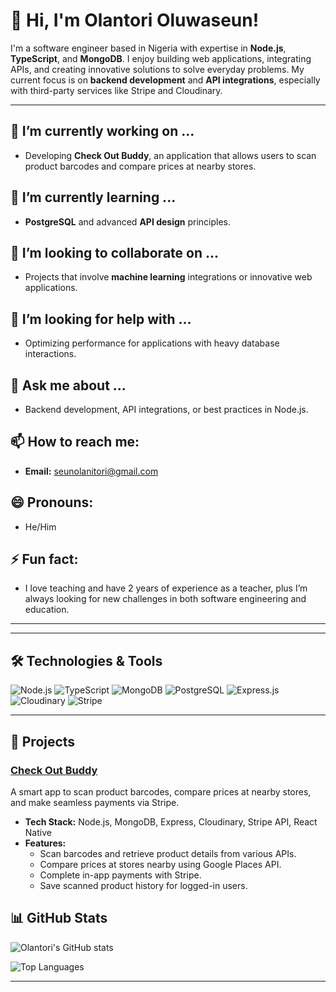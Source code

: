 # 👋 Hi, I'm Olantori Oluwaseun!

I'm a software engineer based in Nigeria with expertise in **Node.js**, **TypeScript**, and **MongoDB**. I enjoy building web applications, integrating APIs, and creating innovative solutions to solve everyday problems. My current focus is on **backend development** and **API integrations**, especially with third-party services like Stripe and Cloudinary.

---

## 🔭 I’m currently working on ...
- Developing **Check Out Buddy**, an application that allows users to scan product barcodes and compare prices at nearby stores.

## 🌱 I’m currently learning ...
- **PostgreSQL** and advanced **API design** principles.

## 👯 I’m looking to collaborate on ...
- Projects that involve **machine learning** integrations or innovative web applications.

## 🤔 I’m looking for help with ...
- Optimizing performance for applications with heavy database interactions.

## 💬 Ask me about ...
- Backend development, API integrations, or best practices in Node.js.

## 📫 How to reach me:
- **Email:** seunolanitori@gmail.com

## 😄 Pronouns:
- He/Him

## ⚡ Fun fact:
- I love teaching and have 2 years of experience as a teacher, plus I’m always looking for new challenges in both software engineering and education.

---
---

## 🛠️ Technologies & Tools

![Node.js](https://img.shields.io/badge/Node.js-339933?style=for-the-badge&logo=nodedotjs&logoColor=white)
![TypeScript](https://img.shields.io/badge/TypeScript-007ACC?style=for-the-badge&logo=typescript&logoColor=white)
![MongoDB](https://img.shields.io/badge/MongoDB-47A248?style=for-the-badge&logo=mongodb&logoColor=white)
![PostgreSQL](https://img.shields.io/badge/PostgreSQL-4169E1?style=for-the-badge&logo=postgresql&logoColor=white)
![Express.js](https://img.shields.io/badge/Express.js-000000?style=for-the-badge&logo=express&logoColor=white)
![Cloudinary](https://img.shields.io/badge/Cloudinary-3448C5?style=for-the-badge&logo=cloudinary&logoColor=white)
![Stripe](https://img.shields.io/badge/Stripe-008CDD?style=for-the-badge&logo=stripe&logoColor=white)

---

## 🚀 Projects

### [Check Out Buddy](https://github.com/Taiwola/check_out_buddy)
A smart app to scan product barcodes, compare prices at nearby stores, and make seamless payments via Stripe.

- **Tech Stack:** Node.js, MongoDB, Express, Cloudinary, Stripe API, React Native
- **Features:**
  - Scan barcodes and retrieve product details from various APIs.
  - Compare prices at stores nearby using Google Places API.
  - Complete in-app payments with Stripe.
  - Save scanned product history for logged-in users.

## 📊 GitHub Stats

![Olantori's GitHub stats](https://github-readme-stats.vercel.app/api?username=Taiwola&show_icons=true&theme=radical)

![Top Languages](https://github-readme-stats.vercel.app/api/top-langs/?username=Taiwola&layout=compact&theme=radical)

---



<!--
**Taiwola/Taiwola** is a ✨ _special_ ✨ repository because its `README.md` (this file) appears on your GitHub profile.

Here are some ideas to get you started:

- 🔭 I’m currently working on ...
- 🌱 I’m currently learning ...
- 👯 I’m looking to collaborate on ...
- 🤔 I’m looking for help with ...
- 💬 Ask me about ...
- 📫 How to reach me: ...
- 😄 Pronouns: ...
- ⚡ Fun fact: ...
-->

